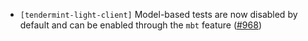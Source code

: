 - `[tendermint-light-client]` Model-based tests are now disabled
  by default and can be enabled through the `mbt` feature
  ([#968](https://github.com/informalsystems/tendermint-rs/issues/968))